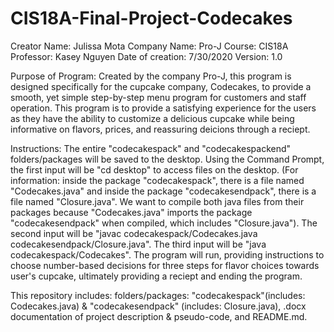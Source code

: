 # CIS18A-Final-Project-Codecakes
Creator Name: Julissa Mota
Company Name: Pro-J
Course: CIS18A
Professor: Kasey Nguyen
Date of creation: 7/30/2020
Version: 1.0

Purpose of Program: Created by the company Pro-J, this program is designed specifically for the cupcake company, Codecakes, to provide a smooth, yet simple step-by-step menu program for customers and staff operation. This program is to provide a satisfying experience for the users as they have the ability to customize a delicious cupcake while being informative on flavors, prices, and reassuring deicions through a reciept.

Instructions: The entire "codecakespack" and "codecakespackend" folders/packages will be saved to the desktop. Using the Command Prompt, the first input will be "cd desktop" to access files on the desktop. (For information: inside the package "codecakespack", there is a file named "Codecakes.java" and inside the package "codecakesendpack", there is a file named "Closure.java". We want to compile both java files from their packages because "Codecakes.java" imports the package "codecakesendpack" when compiled, which includes "Closure.java"). The second input will be "javac codecakespack/Codecakes.java codecakesendpack/Closure.java". The third input will be "java codecakespack/Codecakes". The program will run, providing instructions to choose number-based decisions for three steps for flavor choices towards user's cupcake, ultimately providing a reciept and ending the program.

This repository includes: folders/packages: "codecakespack"(includes: Codecakes.java) & "codecakesendpack" (includes: Closure.java), .docx documentation of project description & pseudo-code, and README.md.
